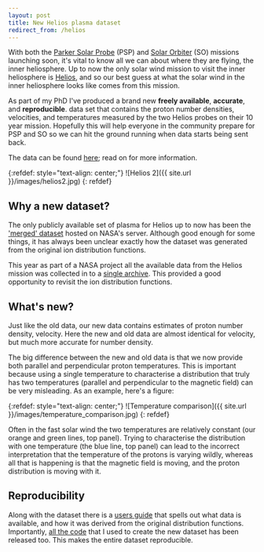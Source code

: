 ```yaml
---
layout: post
title: New Helios plasma dataset
redirect_from: /helios
---
```


With both the [Parker Solar Probe][psp] (PSP) and [Solar Orbiter][so] (SO) missions launching soon,
it's vital to know all we can about where they are flying, the inner heliosphere.
Up to now the only solar wind mission to visit the inner heliosphere is [Helios][helios],
and so our best guess at what the solar wind in the inner heliosphere looks
like comes from this mission.

As part of my PhD I've produced a brand new **freely available**,
**accurate**, and **reproducible**. data set that contains the
proton number densities, velocities, and temperatures measured by the two
Helios probes on their 10 year mission. Hopefully this will help everyone
in the community prepare for PSP and SO so we can hit the ground running when
data starts being sent back.

The data can be found [here][corefit]; read on for more information.

{:refdef: style="text-align: center;"}
![Helios 2]({{ site.url }}/images/helios2.jpg)
{: refdef}


Why a new dataset?
------------------
The only publicly available set of plasma for Helios up to now has been the
['merged' dataset][merged] hosted on NASA's server. Although good enough for some
things, it has always been unclear exactly how the dataset was generated from
the original ion distribution functions.

This year as part of a NASA project all the available data from the Helios
mission was collected in to a [single archive][archive]. This provided a good opportunity
to revisit the ion distribution functions.

What's new?
-----------
Just like the old data, our new data contains estimates of proton number
density, velocity. Here the new and old data are almost identical for velocity,
but much more accurate for number density.

The big difference between the new and old data is that we now provide both
parallel and perpendicular proton temperatures. This is important because
using a single temperature to characterise a distribution that truly has
two temperatures (parallel and perpendicular to the magnetic field)
can be very misleading. As an example, here's a figure:

{:refdef: style="text-align: center;"}
![Temperature comparison]({{ site.url }}/images/temperature_comparison.jpg)
{: refdef}

Often in the fast solar wind the two temperatures are relatively constant
(our orange and green lines, top panel). Trying to characterise the distribution with
one temperature (the blue line, top panel) can lead to the incorrect interpretation that
the temperature of the protons is varying wildly, whereas all that is happening
is that the magnetic field is moving, and the proton distribution is moving
with it.

Reproducibility
---------------
Along with the dataset there is a [users guide]() that spells out what data is
available, and how it was derived from the original distribution functions.
Importantly, [all the code]() that I used to create the new dataset has been
released too. This makes the entire dataset reproducible.

[archive]: http://helios-data.ssl.berkeley.edu/
[corefit]: ftp://apollo.ssl.berkeley.edu/pub/helios-data/E1_experiment/New_proton_corefit_data_2017/
[merged]: ftp://spdf.gsfc.nasa.gov/pub/data/helios/helios1/merged/
[psp]: https://www.nasa.gov/content/goddard/parker-solar-probe
[so]: http://sci.esa.int/solar-orbiter/
[helios]: https://en.wikipedia.org/wiki/Helios_(spacecraft)

